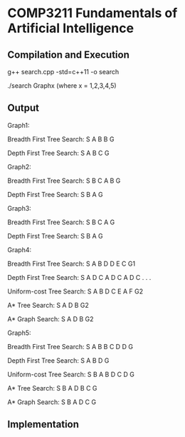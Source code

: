 COMP3211 Fundamentals of Artificial Intelligence
==================================================

Compilation and Execution
--------------------------------------------------

g++ search.cpp -std=c++11 -o search

./search Graphx (where x = 1,2,3,4,5)


Output
--------------------------------------------------

Graph1:

Breadth First Tree Search: S A B B G 

Depth First Tree Search:   S A B C G 

Graph2:

Breadth First Tree Search: S B C A B G 

Depth First Tree Search:   S B A G 

Graph3:

Breadth First Tree Search: S B C A G 

Depth First Tree Search:   S B A G 

Graph4:

Breadth First Tree Search: S A B D D E C G1 

Depth First Tree Search:   S A D C A D C A D C . . . 

Uniform-cost Tree Search:  S A B D C E A F G2 

A* Tree Search:            S A D B G2 

A* Graph Search:           S A D B G2 

Graph5:

Breadth First Tree Search: S A B B C D D G 

Depth First Tree Search:   S A B D G 

Uniform-cost Tree Search:  S B A B D C D G 

A* Tree Search:            S B A D B C G 

A* Graph Search:           S B A D C G 

Implementation
--------------------------------------------------




